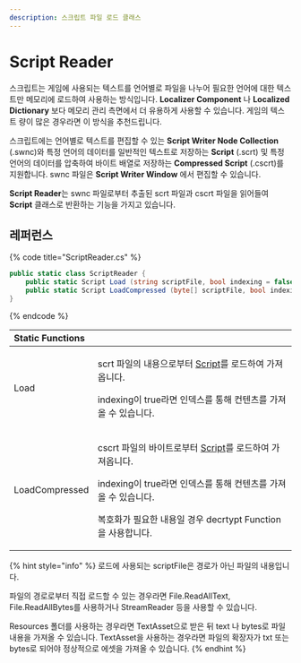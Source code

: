 ```yaml
---
description: 스크립트 파일 로드 클래스
---
```


# Script Reader

스크립트는 게임에 사용되는 텍스트를 언어별로 파일을 나누어 필요한 언어에 대한 텍스트만 메모리에 로드하여 사용하는 방식입니다. **Localizer Component** 나 **Localized Dictionary** 보다 메모리 관리 측면에서 더 유용하게 사용할 수 있습니다. 게임의 텍스트 량이 많은 경우라면 이 방식을 추천드립니다.

스크립트에는 언어별로 텍스트를 편집할 수 있는 **Script Writer Node Collection** \(.swnc\)와 특정 언어의 데이터를 일반적인 텍스트로 저장하는 **Script** \(.scrt\) 및 특정 언어의 데이터를 압축하여 바이트 배열로 저장하는 **Compressed Script** \(.cscrt\)를 지원합니다. swnc 파일은 **Script Writer Window** 에서 편집할 수 있습니다.

**Script Reader**는 swnc 파일로부터 추출된 scrt 파일과 cscrt 파일을 읽어들여 **Script** 클래스로 반환하는 기능을 가지고 있습니다.

## 레퍼런스

{% code title="ScriptReader.cs" %}
```csharp
public static class ScriptReader {
    public static Script Load (string scriptFile, bool indexing = false) { }
    public static Script LoadCompressed (byte[] scriptFile, bool indexing = false, Func<string, string> decrypt = null) { }
}
```
{% endcode %}

<table>
  <thead>
    <tr>
      <th style="text-align:left">Static Functions</th>
      <th style="text-align:left"></th>
    </tr>
  </thead>
  <tbody>
    <tr>
      <td style="text-align:left">Load</td>
      <td style="text-align:left">
        <p>scrt &#xD30C;&#xC77C;&#xC758; &#xB0B4;&#xC6A9;&#xC73C;&#xB85C;&#xBD80;&#xD130;
          <a
          href="script/">Script</a>&#xB97C; &#xB85C;&#xB4DC;&#xD558;&#xC5EC; &#xAC00;&#xC838;&#xC635;&#xB2C8;&#xB2E4;.</p>
        <p>indexing&#xC774; true&#xB77C;&#xBA74; &#xC778;&#xB371;&#xC2A4;&#xB97C;
          &#xD1B5;&#xD574; &#xCEE8;&#xD150;&#xCE20;&#xB97C; &#xAC00;&#xC838;&#xC62C;
          &#xC218; &#xC788;&#xC2B5;&#xB2C8;&#xB2E4;.</p>
      </td>
    </tr>
    <tr>
      <td style="text-align:left">LoadCompressed</td>
      <td style="text-align:left">
        <p>cscrt &#xD30C;&#xC77C;&#xC758; &#xBC14;&#xC774;&#xD2B8;&#xB85C;&#xBD80;&#xD130;
          <a
          href="script/">Script</a>&#xB97C; &#xB85C;&#xB4DC;&#xD558;&#xC5EC; &#xAC00;&#xC838;&#xC635;&#xB2C8;&#xB2E4;.</p>
        <p>indexing&#xC774; true&#xB77C;&#xBA74; &#xC778;&#xB371;&#xC2A4;&#xB97C;
          &#xD1B5;&#xD574; &#xCEE8;&#xD150;&#xCE20;&#xB97C; &#xAC00;&#xC838;&#xC62C;
          &#xC218; &#xC788;&#xC2B5;&#xB2C8;&#xB2E4;.</p>
        <p>&#xBCF5;&#xD638;&#xD654;&#xAC00; &#xD544;&#xC694;&#xD55C; &#xB0B4;&#xC6A9;&#xC77C;
          &#xACBD;&#xC6B0; decrtypt Function&#xC744; &#xC0AC;&#xC6A9;&#xD569;&#xB2C8;&#xB2E4;.</p>
      </td>
    </tr>
  </tbody>
</table>

{% hint style="info" %}
로드에 사용되는 scriptFile은 경로가 아닌 파일의 내용입니다. 

파일의 경로로부터 직접 로드할 수 있는 경우라면 File.ReadAllText, File.ReadAllBytes를 사용하거나 StreamReader 등을 사용할 수 있습니다. 

Resources 폴더를 사용하는 경우라면 TextAsset으로 받은 뒤 text 나 bytes로 파일 내용을 가져올 수 있습니다. TextAsset을 사용하는 경우라면 파일의 확장자가 txt 또는 bytes로 되어야 정상적으로 에셋을 가져올 수 있습니다.
{% endhint %}



